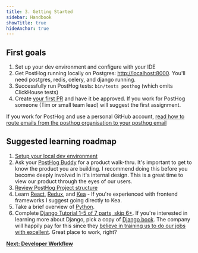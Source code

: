 ```yaml
---
title: 3. Getting Started
sidebar: Handbook
showTitle: true
hideAnchor: true
---
```


## First goals

1. Set up your dev environment and configure with your IDE
2. Get PostHog running locally on Postgres: [http://localhost:8000](http://localhost:8000). You'll need postgres, redis, celery, and django running.
3. Successfully run PostHog tests: `bin/tests posthog` (which omits ClickHouse tests)
4. Create [your first PR](https://github.com/PostHog/posthog/issues?q=is%3Aissue+is%3Aopen+label%3A%22good+first+issue%22) 
   and have it be approved. If you work for PostHog someone (Tim or small team lead) will suggest the 
   first assignment.

If you work for PostHog and use a personal GitHub account, [read how to route emails from the posthog organisation to your posthog email](/handbook/engineering/notes/github)

## Suggested learning roadmap

1. [Setup your local dev environment](/docs/contribute/developing-locally)
2. Ask your [PostHog Buddy](/handbook/people/onboarding#posthog-buddy) for a product walk-thru. It's important to get to know the product you are building. I recommend doing this before you become deeply involved in it's internal design. This is a great time to view our product through the eyes of our users.
3. [Review PostHog Project structure](/docs/contribute/project-structure)
4. Learn [React](https://reactjs.org/docs/hello-world.html), [Redux](https://redux.js.org/introduction/core-concepts), and [Kea](https://kea.js.org/docs/introduction/what-is-kea) - If you're experienced with frontend frameworks I suggest going directly to Kea.
5. Take a brief overview of [Python](https://learnxinyminutes.com/docs/python/).
6. Complete [Django Tutorial 1-5 of 7 parts, skip 6+](https://docs.djangoproject.com/en/3.1/intro/tutorial01/). If you're interested in learning more about Django, pick a copy of [Django book](https://www.feldroy.com/products/two-scoops-of-django-3-x). The company will happily pay for this since they [believe in training us to do our jobs with excellent](https://posthog.com/handbook/people/training). Great place to work, right?
   
**[Next: Developer Workflow](developer-workflow)**


